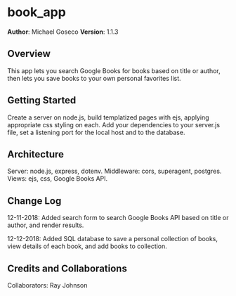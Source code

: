 # book_app

**Author**: Michael Goseco
**Version**: 1.1.3

## Overview
This app lets you search Google Books for books based on title or author, then lets you save books to your own personal favorites list.

## Getting Started
Create a server on node.js, build templatized pages with ejs, applying appropriate css styling on each. Add your dependencies to your server.js file, set a listening port for the local host and to the database.

## Architecture
Server: node.js, express, dotenv. Middleware: cors, superagent, postgres. Views: ejs, css, Google Books API.

## Change Log
12-11-2018: Added search form to search Google Books API based on title or author, and render results.

12-12-2018: Added SQL database to save a personal collection of books, view details of each book, and add books to collection.

## Credits and Collaborations
Collaborators: Ray Johnson
